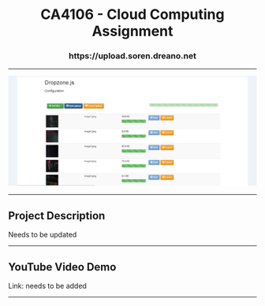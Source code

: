 <h1> <div align="center"> CA4106 - Cloud Computing Assignment </div> </h1>
<h3> <div align="center"> https://upload.soren.dreano.net </div> </h3>

<hr>
<div align="center"> <img src="final_screenshots/3.PNG"> </div>
<hr>

<h2> Project Description </h2>
Needs to be updated
<hr>

<h2> YouTube Video Demo </h2>
Link: needs to be added
<hr>
